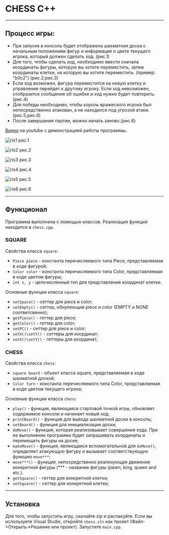 # CHESS C++
___
## Процесс игры:
+ При запуске в консоль будет отображена шахматная доска с начальным положениям фигур и информация о цвете текущего игрока, который должен сделать ход. (рис.1)
+ Для того, чтобы сделать ход, необходимо ввести сначала координаты фигуры, которую вы хотите переместить, затем координаты клетки, на которую вы хотите переместить. (пример: "b0c2") (рис.2;рис.3)
+ Если ход возможен, фигура переместится на новую клетку и управление перейдет к другому игроку. Если ход невозможен, отобразится сообщение об ошибке и ход нужно будет повторить. (рис.4)
+ Для победы необходимо, чтобы король вражеского игрока был непосредственно атакован, а не находился под угрозой атаки. (рис.5;рис.6)
+ После завершения партии, можно начать заново.(рис.6)

[Видео](https://youtu.be/72MuK8vSeno) на youtube с демонстрацией работы программы.

![ris1](https://github.com/KrotSoon/chess/assets/122313221/c512d1cd-4035-4e38-a5a8-5d20e3a3ac30)
рис.1

![ris2](https://github.com/KrotSoon/chess/assets/122313221/e9b56ae8-023b-486f-85b9-55ab82b1bcd9)
рис.2

![ris3](https://github.com/KrotSoon/chess/assets/122313221/5396021b-5e2f-467e-843f-689a53889425)
рис.3

![ris4](https://github.com/KrotSoon/chess/assets/122313221/a947547f-cc2c-4891-9b47-1e9d1992c3c1)
рис.4

![ris5](https://github.com/KrotSoon/chess/assets/122313221/7bcb0556-0b5a-4c30-8b4e-2c4058f3690a)
рис.5

![ris6](https://github.com/KrotSoon/chess/assets/122313221/dc4bd23b-6a7f-434d-a33b-9b6e827accf8)
рис.6
___
## Функционал 
Программа выполнена с помощью классов. Реализация функций находится в `chess.cpp`. 

### SQUARE
Свойства класса `square`:
+ `Piece piece` - константа перечисляемого типа Piece, представляемая в коде фигурой;
+ `Color color` - константа перечисляемого типа Color, представляемая в коде цветом фигуры;
+ `int x, y` - целочисленный тип для представления координат клетки.

Основные функции класса `square`:
+ `setSpace()` - сеттер для piece и color;
+ `setEmpty()` - сеттер, обнуляющий piece и color (EMPTY и NONE соответсвенно);
+ `getPiece()` - геттер для piece;
+ `getColor()` - геттер для color;
+ `setPC()` - сеттер для piece и color;
+ `setX()\setY()` - сеттеры для координат;
+ `setX()\setY()` - геттеры для координат;

### CHESS
Свойства класса `chess`:
+ `square board` - объект класса square, представляемая в коде шахматной доской;
+ `Color turn` - константа перечисляемого типа Color, представляемая в коде цветом текущего игрока;

Основные функции класса `chess`:
+ `play()` - функция, являющаяся стартовой точкой игры, обновляет содержимое консоли и начинает новый ход;
+ `printBoard()` - функция для вывода шахматной доски в консоль;
+ `setBoard()` - функция для инициализации доски;
+ `doMove()` - функция, которая реализовывает совершения хода. При ее выполнении программа будет запрашивать координаты и перемещать фигуры на доске;
+ `makeMove()` - функция, являющаяся вспомогательной для `doMove()`, определяет атакующую фигуру и вызывает соответствующую функцию `move***`;
+ `move***()` - функция, непосредственно реализующая движение конкретной фигуры (*** - название фигуры (pawn, king, queen and etc.).
+ `getSquare()` - геттер для конкретной клетки;
+ `setSquare()` - сеттер для конкретной клетки;
___
## Установка
Для того, чтобы запустить игру, скачайте zip и распакуйте. Если вы используете Visual Studio, откройте `chess.sln` как проект (Файл->Открыть->Решение или проект). Запустите `main.cpp`. 
